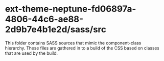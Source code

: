 # ext-theme-neptune-fd06897a-4806-44c6-ae88-2d9b7e4b1e2d/sass/src

This folder contains SASS sources that mimic the component-class hierarchy. These files
are gathered in to a build of the CSS based on classes that are used by the build.
